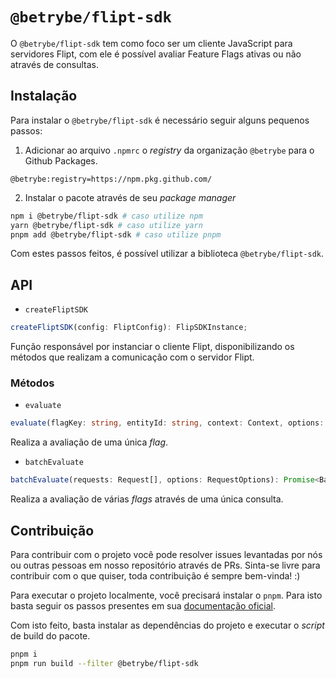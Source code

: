 # `@betrybe/flipt-sdk`

O `@betrybe/flipt-sdk` tem como foco ser um cliente JavaScript para servidores Flipt, com ele é possível avaliar Feature Flags ativas ou não através de consultas.

## Instalação

Para instalar o `@betrybe/flipt-sdk` é necessário seguir alguns pequenos passos:

1. Adicionar ao arquivo `.npmrc` o _registry_ da organização `@betrybe` para o Github Packages.

```
@betrybe:registry=https://npm.pkg.github.com/
```

2. Instalar o pacote através de seu _package manager_

```bash
npm i @betrybe/flipt-sdk # caso utilize npm
yarn @betrybe/flipt-sdk # caso utilize yarn
pnpm add @betrybe/flipt-sdk # caso utilize pnpm
```

Com estes passos feitos, é possível utilizar a biblioteca `@betrybe/flipt-sdk`.

## API

- `createFliptSDK`

```typescript
createFliptSDK(config: FliptConfig): FlipSDKInstance;
```

Função responsável por instanciar o cliente Flipt, disponibilizando os métodos que realizam a comunicação com o servidor Flipt.

### Métodos

- `evaluate`

```typescript
evaluate(flagKey: string, entityId: string, context: Context, options: RequestOptions): Promise<Evaluation<Context>>;
```

Realiza a avaliação de uma única _flag_.

- `batchEvaluate`

```typescript
batchEvaluate(requests: Request[], options: RequestOptions): Promise<BatchEvaluationResponse<Context>>;
```

Realiza a avaliação de várias _flags_ através de uma única consulta.

## Contribuição

Para contribuir com o projeto você pode resolver issues levantadas por nós ou outras pessoas em nosso repositório através de PRs. Sinta-se livre para contribuir com o que quiser, toda contribuição é sempre bem-vinda! :)

Para executar o projeto localmente, você precisará instalar o `pnpm`. Para isto basta seguir os passos presentes em sua [documentação oficial](https://pnpm.io/installation).

Com isto feito, basta instalar as dependências do projeto e executar o _script_ de build do pacote.

```bash
pnpm i
pnpm run build --filter @betrybe/flipt-sdk
```
